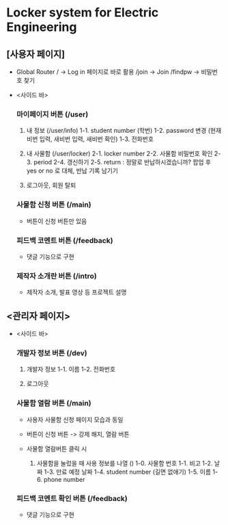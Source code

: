 # Locker system for Electric Engineering

## [사용자 페이지]

- Global Router
  / -> Log in 페이지로 바로 활용
  /join -> Join
  /findpw -> 비밀번호 찾기

- <사이드 바>

  ### 마이페이지 버튼 (/user)

  1. 내 정보 (/user/info)
     1-1. student number (학번)
     1-2. password 변경 (현재 비번 입력, 새비번 입력, 새비번 확인)
     1-3. 전화번호

  2. 내 사물함 (/user/locker)
     2-1. locker number
     2-2. 사물함 비밀번호 확인
     2-3. period
     2-4. 갱신하기
     2-5. return : 정말로 반납하시겠습니까? 팝업 후 yes or no 로 대체, 반납 기록 남기기

  3. 로그아웃, 회원 탈퇴

  ### 사물함 신청 버튼 (/main)

  - 버튼이 신청 버튼만 있음

  ### 피드백 코멘트 버튼 (/feedback)

  - 댓글 기능으로 구현

  ### 제작자 소개란 버튼 (/intro)

  - 제작자 소개, 발표 영상 등 프로젝트 설명

## <관리자 페이지>

- <사이드 바>

  ### 개발자 정보 버튼 (/dev)

  1. 개발자 정보
     1-1. 이름
     1-2. 전화번호

  2. 로그아웃

  ### 사물함 열람 버튼 (/main)

  - 사용자 사물함 신청 페이지 모습과 동일
  - 버튼이 신청 버튼 -> 강제 해지, 열람 버튼

  - 사물함 열람버튼 클릭 시
    1. 사물함을 눌렀을 때 사용 정보를 나열 ()
       1-0. 사물함 번호
       1-1. 비고
       1-2. 날짜
       1-3. 만료 예정 날짜
       1-4. student number (길면 없애기)
       1-5. 이름
       1-6. phone number

  ### 피드백 코멘트 확인 버튼 (/feedback)

  - 댓글 기능으로 구현
